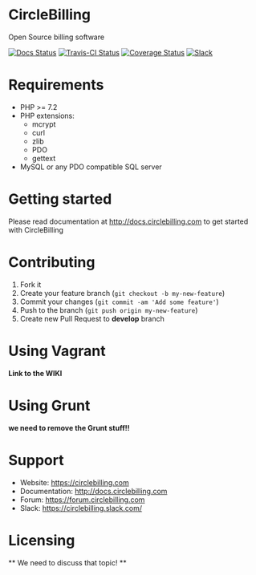 CircleBilling 
================================================================================
Open Source billing software

[![Docs Status](https://readthedocs.org/projects/circlebilling/badge/?version=latest)](https://readthedocs.org/projects/circlebilling/badge/?version=latest)
[![Travis-CI Status](https://travis-ci.org/CircleBilling/CircleBilling.svg?branch=develop)](https://travis-ci.org/CircleBilling/CircleBilling)
[![Coverage Status](https://coveralls.io/repos/github/CircleBilling/CircleBilling/badge.svg?branch=master)](https://coveralls.io/github/CircleBilling/CircleBilling?branch=master)
[![Slack](https://img.shields.io/badge/chat-on%20slack-red.svg)](https://circlebilling.slack.com/)

Requirements
================================================================================

* PHP >= 7.2
* PHP extensions:
  * mcrypt
  * curl
  * zlib
  * PDO
  * gettext
* MySQL or any PDO compatible SQL server

Getting started
================================================================================

Please read documentation at http://docs.circlebilling.com to get started
with CircleBilling

Contributing
================================================================================

1. Fork it
2. Create your feature branch (`git checkout -b my-new-feature`)
3. Commit your changes (`git commit -am 'Add some feature'`)
4. Push to the branch (`git push origin my-new-feature`)
5. Create new Pull Request to **develop** branch

Using Vagrant
================================================================================
**Link to the WIKI**

Using Grunt
===========
**we need to remove the Grunt stuff!!**


Support
================================================================================

* Website: https://circlebilling.com
* Documentation: http://docs.circlebilling.com
* Forum: https://forum.circlebilling.com
* Slack: https://circlebilling.slack.com/

Licensing
================================================================================

** We need to discuss that topic! **
